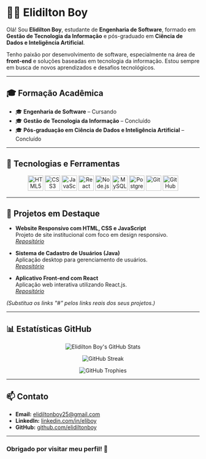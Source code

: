 # 👨‍💻 Elidilton Boy

Olá! Sou **Elidilton Boy**, estudante de **Engenharia de Software**, formado em **Gestão de Tecnologia da Informação** e pós-graduado em **Ciência de Dados e Inteligência Artificial**.

Tenho paixão por desenvolvimento de software, especialmente na área de **front-end** e soluções baseadas em tecnologia da informação. Estou sempre em busca de novos aprendizados e desafios tecnológicos.

---

## 🎓 Formação Acadêmica

- 🎓 **Engenharia de Software** – Cursando  
- 🎓 **Gestão de Tecnologia da Informação** – Concluído  
- 🎓 **Pós-graduação em Ciência de Dados e Inteligência Artificial** – Concluído  

---




## 🚀 Tecnologias e Ferramentas

<div align="center">

<img alt="HTML5" src="https://img.shields.io/badge/HTML5-E34F26?style=for-the-badge&logo=html5&logoColor=white" height="40" />
<img alt="CSS3" src="https://img.shields.io/badge/CSS3-1572B6?style=for-the-badge&logo=css3&logoColor=white" height="40" />
<img alt="JavaScript" src="https://img.shields.io/badge/JavaScript-F7DF1E?style=for-the-badge&logo=javascript&logoColor=black" height="40" />
<img alt="React" src="https://img.shields.io/badge/React-61DAFB?style=for-the-badge&logo=react&logoColor=black" height="40" />
<img alt="Node.js" src="https://img.shields.io/badge/Node.js-339933?style=for-the-badge&logo=node-dot-js&logoColor=white" height="40" />
<img alt="MySQL" src="https://img.shields.io/badge/MySQL-4479A1?style=for-the-badge&logo=mysql&logoColor=white" height="40" />
<img alt="PostgreSQL" src="https://img.shields.io/badge/PostgreSQL-336791?style=for-the-badge&logo=postgresql&logoColor=white" height="40" />
<img alt="Git" src="https://img.shields.io/badge/Git-F05032?style=for-the-badge&logo=git&logoColor=white" height="40" />
<img alt="GitHub" src="https://img.shields.io/badge/GitHub-181717?style=for-the-badge&logo=github&logoColor=white" height="40" />

</div>


---

## 📌 Projetos em Destaque

- **Website Responsivo com HTML, CSS e JavaScript**  
  Projeto de site institucional com foco em design responsivo.  
  _[Repositório](#)_

- **Sistema de Cadastro de Usuários (Java)**  
  Aplicação desktop para gerenciamento de usuários.  
  _[Repositório](#)_

- **Aplicativo Front-end com React**  
  Aplicação web interativa utilizando React.js.  
  _[Repositório](#)_

*(Substitua os links "#" pelos links reais dos seus projetos.)*

---

## 📊 Estatísticas GitHub

<div align="center">

![Elidilton Boy's GitHub Stats](https://github-readme-stats.vercel.app/api?username=elidiltonboy&show_icons=true&theme=tokyonight&count_private=true&hide_title=true)

![GitHub Streak](https://github-readme-streak-stats.herokuapp.com/?user=elidiltonboy&theme=tokyonight&hide_border=true)

![GitHub Trophies](https://github-profile-trophy.vercel.app/?username=elidiltonboy&theme=tokyonight&no-frame=true&no-bg=true&margin-w=15)

</div>

---

## 📫 Contato

- **Email:** elidiltonboy25@gmail.com  
- **LinkedIn:** [linkedin.com/in/eliboy](https://www.linkedin.com/in/elidiltonboy)  
- **GitHub:** [github.com/elidiltonboy](https://github.com/elidiltonboy)  

---

### Obrigado por visitar meu perfil! 🚀
